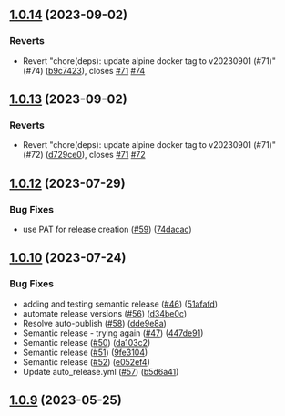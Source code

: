 ## [1.0.14](https://github.com/telnetdoogie/docker-par2cmdline/compare/v1.0.13...v1.0.14) (2023-09-02)


### Reverts

* Revert "chore(deps): update alpine docker tag to v20230901 (#71)" (#74) ([b9c7423](https://github.com/telnetdoogie/docker-par2cmdline/commit/b9c7423d637ddef7e5f8340534654bfabf340f23)), closes [#71](https://github.com/telnetdoogie/docker-par2cmdline/issues/71) [#74](https://github.com/telnetdoogie/docker-par2cmdline/issues/74)



## [1.0.13](https://github.com/telnetdoogie/docker-par2cmdline/compare/v1.0.12...v1.0.13) (2023-09-02)


### Reverts

* Revert "chore(deps): update alpine docker tag to v20230901 (#71)" (#72) ([d729ce0](https://github.com/telnetdoogie/docker-par2cmdline/commit/d729ce0524b6c7eb3f2d9fd480ef4835af33662f)), closes [#71](https://github.com/telnetdoogie/docker-par2cmdline/issues/71) [#72](https://github.com/telnetdoogie/docker-par2cmdline/issues/72)



## [1.0.12](https://github.com/telnetdoogie/docker-par2cmdline/compare/v1.0.10...v1.0.12) (2023-07-29)


### Bug Fixes

* use PAT for release creation ([#59](https://github.com/telnetdoogie/docker-par2cmdline/issues/59)) ([74dacac](https://github.com/telnetdoogie/docker-par2cmdline/commit/74dacacda47d9b7ec19fb68f603a12fd4a5e7d80))



## [1.0.10](https://github.com/telnetdoogie/docker-par2cmdline/compare/v1.0.9...v1.0.10) (2023-07-24)


### Bug Fixes

* adding and testing semantic release ([#46](https://github.com/telnetdoogie/docker-par2cmdline/issues/46)) ([51afafd](https://github.com/telnetdoogie/docker-par2cmdline/commit/51afafdd2c3a432108d279989676c8dd2c057775))
* automate release versions ([#56](https://github.com/telnetdoogie/docker-par2cmdline/issues/56)) ([d34be0c](https://github.com/telnetdoogie/docker-par2cmdline/commit/d34be0c191b9cc3f5a9b71ebfb5374189ce57412))
* Resolve auto-publish ([#58](https://github.com/telnetdoogie/docker-par2cmdline/issues/58)) ([dde9e8a](https://github.com/telnetdoogie/docker-par2cmdline/commit/dde9e8ab8c99869a68b52847ad4a68ae70b7317c))
* Semantic release - trying again ([#47](https://github.com/telnetdoogie/docker-par2cmdline/issues/47)) ([447de91](https://github.com/telnetdoogie/docker-par2cmdline/commit/447de91ec1c2d35b3dedd9dfea128a35561359e2))
* Semantic release ([#50](https://github.com/telnetdoogie/docker-par2cmdline/issues/50)) ([da103c2](https://github.com/telnetdoogie/docker-par2cmdline/commit/da103c224e8ca4ffe13b29f13a4a74ed4366557f))
* Semantic release ([#51](https://github.com/telnetdoogie/docker-par2cmdline/issues/51)) ([9fe3104](https://github.com/telnetdoogie/docker-par2cmdline/commit/9fe3104f192d044519b75d587d17d9577b56dd94))
* Semantic release ([#52](https://github.com/telnetdoogie/docker-par2cmdline/issues/52)) ([e052ef4](https://github.com/telnetdoogie/docker-par2cmdline/commit/e052ef40e31f09bcf17533ff49628b881d1c57e6))
* Update auto_release.yml ([#57](https://github.com/telnetdoogie/docker-par2cmdline/issues/57)) ([b5d6a41](https://github.com/telnetdoogie/docker-par2cmdline/commit/b5d6a41c6e6174dac098d61a80006cc544188710))



## [1.0.9](https://github.com/telnetdoogie/docker-par2cmdline/compare/v1.0.8...v1.0.9) (2023-05-25)



